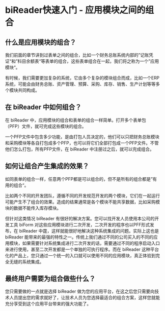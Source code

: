 # biReader快速入门 - 应用模块之间的组合

## 什么是应用模块的组合？

我们前面的章节讲到过表单之间的组合，比如一个财务总账系统内部的”记账凭证“和”科目余额表“等表单的组合，这些表单组合在一起，我们将之称为一个”应用模块“。

有时候，我们需要更加复杂的系统，它由多个复杂的模块组合而成，比如一个ERP系统，可能会由财务总账、资产管理、预算、采购、库存、销售、生产计划等等多个模块共同构成。

## 在 biReader 中如何组合？

在 biReader 中，应用模块的组合和表单的组合一样简单。打开多个表单包（PFP）文件，就可完成这些模块的组合。

一个PFP文件中包含多少功能，是由打包人员决定的，他们可以只把财务总账模块和采购模块等各自打包成多个PFP，也可以将它们全部打包成一个PFP文件。不管他们怎么打包，所有PFP文件，在 biReader 中注册过之后，就可以完成组合。

## 如何让组合产生集成的效果？

如同表单的组合一样，任意两个PFP都是可以组合的，但不是所有的组合都是”有用的组合“。

比如两个不同的开发团队，遵循不同的开发规范开发的两个模块，它们在一起运行可能产生不了组合的效果。造成的结果通常是各个模块不能共享数据，比如采购模块的数据不能传入库存模块。

但针对这类情况 biReader 有很好的解决方案。您可以找开发人员使用本公司的开发工具 biForm 对这些应用模块进行二次开发，二次开发的程序也以PFF形式发布，在 biReader 中霆，这样就能很好地解决这种系统集成的问题。实际上这也是 biReader 能带来的最强的特性之一。传统上我们通过不同的公司买入的不同的应用模块，如果需要针对系统集成进行二次开发的话，需要通过不同的程序启动入口来进行使用，甚至二次开发都是一个单独的可执行程序。而在 biReader 这种平台化的产品上，您只通过一个统一的入口就可以使用不同的应用模块，真正体验到完全无缝的系统集成。

## 最终用户需要为组合做些什么？

您只需要做的一点就是选择 biReader 做为您的应用平台，在这之后您只需要向技术人员提出您的需求就好了，让技术人员为您选择最适合的组合方案，这样您就能充分享受到这个应用平台带来的强大功能了。

